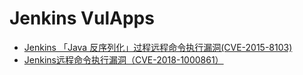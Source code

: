 # Jenkins VulApps

* [Jenkins 「Java 反序列化」过程远程命令执行漏洞(CVE-2015-8103)](./1/)
* [Jenkins远程命令执行漏洞（CVE-2018-1000861）](./CVE-2018-1000861/)